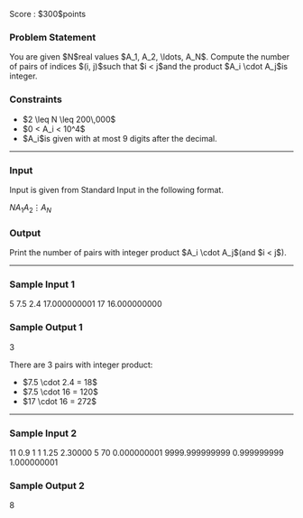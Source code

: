 
<div>

<span>

<span>

<p>
Score : $300$points
</p>

<div>

<section>

### **Problem Statement**

<p>
You are given $N$real values $A_1, A_2, \ldots, A_N$.
Compute the number of pairs of indices $(i, j)$such that $i < j$and the product $A_i \cdot A_j$is integer.
</p>

</section>

</div>

<div>

<section>

### **Constraints**

<ul>

<li>
$2 \leq N \leq 200\,000$
</li>

<li>
$0 < A_i < 10^4$
</li>

<li>
$A_i$is given with at most 9 digits after the decimal.
</li>

</ul>

</section>

</div>

---

<div>

<div>

<section>

### **Input**

<p>
Input is given from Standard Input in the following format.
</p>

<div>

$N$$A_1$$A_2$$\vdots$$A_N$
</div>

</section>

</div>

<div>

<section>

### **Output**

<p>
Print the number of pairs with integer product $A_i \cdot A_j$(and $i < j$).
</p>

</section>

</div>

</div>

---

<div>

<section>

### **Sample Input 1**

<div>

5
7.5
2.4
17.000000001
17
16.000000000

</div>

</section>

</div>

<div>

<section>

### **Sample Output 1**

<div>

3

</div>

<p>
There are 3 pairs with integer product:
</p>

<ul>

<li>
$7.5 \cdot 2.4 = 18$
</li>

<li>
$7.5 \cdot 16 = 120$
</li>

<li>
$17 \cdot 16 = 272$
</li>

</ul>

</section>

</div>

---

<div>

<section>

### **Sample Input 2**

<div>

11
0.9
1
1
1.25
2.30000
5
70
0.000000001
9999.999999999
0.999999999
1.000000001

</div>

</section>

</div>

<div>

<section>

### **Sample Output 2**

<div>

8

</div>

</section>

</div>

</span>

</span>

</div>
